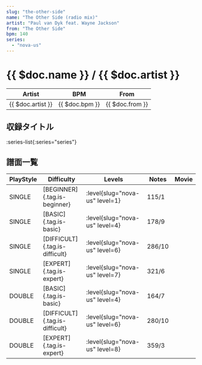 ```yaml
---
slug: "the-other-side"
name: "The Other Side (radio mix)"
artist: "Paul van Dyk feat. Wayne Jackson"
from: "The Other Side"
bpm: 140
series:
  - "nova-us"
---
```


# {{ $doc.name }} / {{ $doc.artist }}

|Artist|BPM|From|
|------|---|----|
|{{ $doc.artist }}|{{ $doc.bpm }}|{{ $doc.from }}|

## 収録タイトル

:series-list{:series="series"}

## 譜面一覧

|PlayStyle|Difficulty|Levels|Notes|Movie|
|---------|----------|------|-----|-----|
|SINGLE|[BEGINNER]{.tag.is-beginner}|:level{slug="nova-us" level=1}|115/1||
|SINGLE|[BASIC]{.tag.is-basic}|:level{slug="nova-us" level=4}|178/9||
|SINGLE|[DIFFICULT]{.tag.is-difficult}|:level{slug="nova-us" level=6}|286/10||
|SINGLE|[EXPERT]{.tag.is-expert}|:level{slug="nova-us" level=7}|321/6||
|DOUBLE|[BASIC]{.tag.is-basic}|:level{slug="nova-us" level=4}|164/7||
|DOUBLE|[DIFFICULT]{.tag.is-difficult}|:level{slug="nova-us" level=6}|280/10||
|DOUBLE|[EXPERT]{.tag.is-expert}|:level{slug="nova-us" level=8}|359/3||

